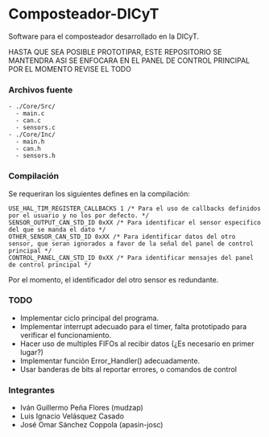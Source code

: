 # Composteador-DICyT
Software para el composteador desarrollado en la DICyT.

HASTA QUE SEA POSIBLE PROTOTIPAR, ESTE REPOSITORIO SE MANTENDRA ASI
SE ENFOCARA EN EL PANEL DE CONTROL PRINCIPAL POR EL MOMENTO
REVISE EL TODO

### Archivos fuente

```
- ./Core/Src/
  - main.c
  - can.c
  - sensors.c
- ./Core/Inc/
  - main.h
  - can.h
  - sensors.h
``` 

### Compilación

Se requeriran los siguientes defines en la compilación:

```
USE_HAL_TIM_REGISTER_CALLBACKS 1 /* Para el uso de callbacks definidos por el usuario y no los por defecto. */
SENSOR_OUTPUT_CAN_STD_ID 0xXX /* Para identificar el sensor especifico del que se manda el dato */
OTHER_SENSOR_CAN_STD_ID 0xXX /* Para identificar datos del otro sensor, que seran ignorados a favor de la señal del panel de control principal */
CONTROL_PANEL_CAN_STD_ID 0xXX /* Para identificar mensajes del panel de control principal */
```
Por el momento, el identificador del otro sensor es redundante.

### TODO
- Implementar ciclo principal del programa.
- Implementar interrupt adecuado para el timer, falta prototipado para verificar el funcionamiento.
- Hacer uso de multiples FIFOs al recibir datos (¿Es necesario en primer lugar?)
- Implementar función Error_Handler() adecuadamente.
- Usar banderas de bits al reportar errores, o comandos de control


### Integrantes

- Iván Guillermo Peña Flores (mudzap)
- Luis Ignacio Velásquez Casado 
- José Omar Sánchez Coppola (apasin-josc)
